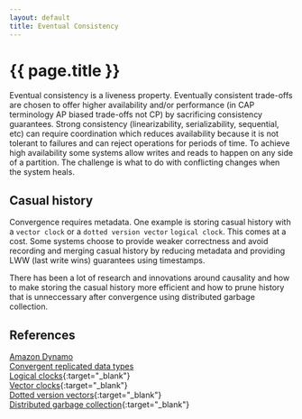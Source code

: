 ```yaml
---
layout: default
title: Eventual Consistency
---
```


# {{ page.title }}

Eventual consistency is a liveness property. Eventually consistent trade-offs are chosen to offer higher availability and/or performance (in CAP terminology AP biased trade-offs not CP) by sacrificing consistency guarantees. Strong consistency (linearizability, serializability, sequential, etc) can require coordination which reduces availability because it is not tolerant to failures and can reject operations for periods of time. To achieve high availability some systems allow writes and reads to happen on any side of a partition. The challenge is what to do with conflicting changes when the system heals.

## Casual history
Convergence requires metadata. One example is storing casual history with a `vector clock` or a `dotted version vector` `logical clock`. This comes at a cost. Some systems choose to provide weaker correctness and avoid recording and merging casual history by reducing metadata and providing LWW (last write wins) guarantees using timestamps.

There has been a lot of research and innovations around causality and how to make storing the casual history more efficient and how to prune history that is unneccessary after convergence using distributed garbage collection.

<!--
## Anti-entropy
TODO...
-->

## References
[Amazon Dynamo](dynamo.html)    
[Convergent replicated data types](crdt.html)    
[Logical clocks](http://research.microsoft.com/en-us/um/people/lamport/pubs/time-clocks.pdf){:target="_blank"}   
[Vector clocks](http://en.wikipedia.org/wiki/Vector_clock){:target="_blank"}    
[Dotted version vectors](http://arxiv.org/pdf/1011.5808v1.pdf){:target="_blank"}    
[Distributed garbage collection](http://citeseerx.ist.psu.edu/viewdoc/download?doi=10.1.1.30.7337&rep=rep1&type=pdf){:target="_blank"}     
